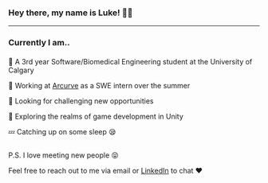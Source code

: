 ### Hey there, my name is Luke! 👋😄
---
### **Currently I am..**
####
💯 A 3rd year Software/Biomedical Engineering student at the University of Calgary

🏢 Working at [Arcurve](https://www.arcurve.com/) as a SWE intern over the summer

🚀 Looking for challenging new opportunities

🌄 Exploring the realms of game development in Unity

💤 Catching up on some sleep 😪

## 
P.S. I love meeting new people 😝 

Feel free to reach out to me via email or [LinkedIn](https://www.linkedin.com/in/luke-son/) to chat ❤️
